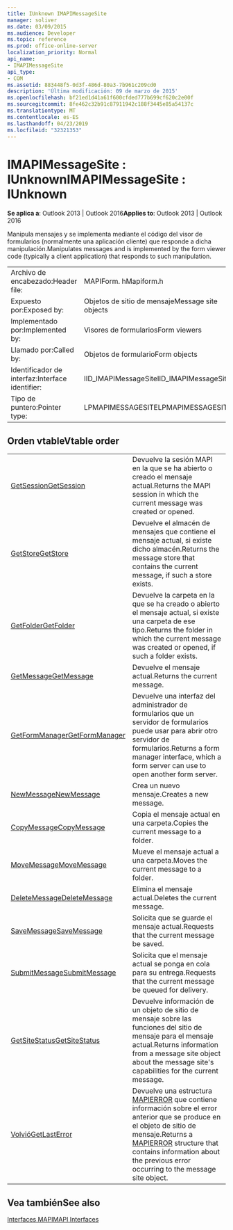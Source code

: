 ```yaml
---
title: IUnknown IMAPIMessageSite
manager: soliver
ms.date: 03/09/2015
ms.audience: Developer
ms.topic: reference
ms.prod: office-online-server
localization_priority: Normal
api_name:
- IMAPIMessageSite
api_type:
- COM
ms.assetid: 883448f5-0d3f-486d-80a3-7b961c209cd0
description: 'Última modificación: 09 de marzo de 2015'
ms.openlocfilehash: bf21ed1d41a61f600cfded777b699cf620c2e00f
ms.sourcegitcommit: 8fe462c32b91c87911942c188f3445e85a54137c
ms.translationtype: MT
ms.contentlocale: es-ES
ms.lasthandoff: 04/23/2019
ms.locfileid: "32321353"
---
```

# <a name="imapimessagesite--iunknown"></a><span data-ttu-id="d9a92-103">IMAPIMessageSite : IUnknown</span><span class="sxs-lookup"><span data-stu-id="d9a92-103">IMAPIMessageSite : IUnknown</span></span>

  
  
<span data-ttu-id="d9a92-104">**Se aplica a**: Outlook 2013 | Outlook 2016</span><span class="sxs-lookup"><span data-stu-id="d9a92-104">**Applies to**: Outlook 2013 | Outlook 2016</span></span> 
  
<span data-ttu-id="d9a92-105">Manipula mensajes y se implementa mediante el código del visor de formularios (normalmente una aplicación cliente) que responde a dicha manipulación.</span><span class="sxs-lookup"><span data-stu-id="d9a92-105">Manipulates messages and is implemented by the form viewer code (typically a client application) that responds to such manipulation.</span></span>
  
|||
|:-----|:-----|
|<span data-ttu-id="d9a92-106">Archivo de encabezado:</span><span class="sxs-lookup"><span data-stu-id="d9a92-106">Header file:</span></span>  <br/> |<span data-ttu-id="d9a92-107">MAPIForm. h</span><span class="sxs-lookup"><span data-stu-id="d9a92-107">Mapiform.h</span></span>  <br/> |
|<span data-ttu-id="d9a92-108">Expuesto por:</span><span class="sxs-lookup"><span data-stu-id="d9a92-108">Exposed by:</span></span>  <br/> |<span data-ttu-id="d9a92-109">Objetos de sitio de mensaje</span><span class="sxs-lookup"><span data-stu-id="d9a92-109">Message site objects</span></span>  <br/> |
|<span data-ttu-id="d9a92-110">Implementado por:</span><span class="sxs-lookup"><span data-stu-id="d9a92-110">Implemented by:</span></span>  <br/> |<span data-ttu-id="d9a92-111">Visores de formularios</span><span class="sxs-lookup"><span data-stu-id="d9a92-111">Form viewers</span></span>  <br/> |
|<span data-ttu-id="d9a92-112">Llamado por:</span><span class="sxs-lookup"><span data-stu-id="d9a92-112">Called by:</span></span>  <br/> |<span data-ttu-id="d9a92-113">Objetos de formulario</span><span class="sxs-lookup"><span data-stu-id="d9a92-113">Form objects</span></span>  <br/> |
|<span data-ttu-id="d9a92-114">Identificador de interfaz:</span><span class="sxs-lookup"><span data-stu-id="d9a92-114">Interface identifier:</span></span>  <br/> |<span data-ttu-id="d9a92-115">IID_IMAPIMessageSite</span><span class="sxs-lookup"><span data-stu-id="d9a92-115">IID_IMAPIMessageSite</span></span>  <br/> |
|<span data-ttu-id="d9a92-116">Tipo de puntero:</span><span class="sxs-lookup"><span data-stu-id="d9a92-116">Pointer type:</span></span>  <br/> |<span data-ttu-id="d9a92-117">LPMAPIMESSAGESITE</span><span class="sxs-lookup"><span data-stu-id="d9a92-117">LPMAPIMESSAGESITE</span></span>  <br/> |
   
## <a name="vtable-order"></a><span data-ttu-id="d9a92-118">Orden vtable</span><span class="sxs-lookup"><span data-stu-id="d9a92-118">Vtable order</span></span>

|||
|:-----|:-----|
|[<span data-ttu-id="d9a92-119">GetSession</span><span class="sxs-lookup"><span data-stu-id="d9a92-119">GetSession</span></span>](imapimessagesite-getsession.md) <br/> |<span data-ttu-id="d9a92-120">Devuelve la sesión MAPI en la que se ha abierto o creado el mensaje actual.</span><span class="sxs-lookup"><span data-stu-id="d9a92-120">Returns the MAPI session in which the current message was created or opened.</span></span>  <br/> |
|[<span data-ttu-id="d9a92-121">GetStore</span><span class="sxs-lookup"><span data-stu-id="d9a92-121">GetStore</span></span>](imapimessagesite-getstore.md) <br/> |<span data-ttu-id="d9a92-122">Devuelve el almacén de mensajes que contiene el mensaje actual, si existe dicho almacén.</span><span class="sxs-lookup"><span data-stu-id="d9a92-122">Returns the message store that contains the current message, if such a store exists.</span></span>  <br/> |
|[<span data-ttu-id="d9a92-123">GetFolder</span><span class="sxs-lookup"><span data-stu-id="d9a92-123">GetFolder</span></span>](imapimessagesite-getfolder.md) <br/> |<span data-ttu-id="d9a92-124">Devuelve la carpeta en la que se ha creado o abierto el mensaje actual, si existe una carpeta de ese tipo.</span><span class="sxs-lookup"><span data-stu-id="d9a92-124">Returns the folder in which the current message was created or opened, if such a folder exists.</span></span>  <br/> |
|[<span data-ttu-id="d9a92-125">GetMessage</span><span class="sxs-lookup"><span data-stu-id="d9a92-125">GetMessage</span></span>](imapimessagesite-getmessage.md) <br/> |<span data-ttu-id="d9a92-126">Devuelve el mensaje actual.</span><span class="sxs-lookup"><span data-stu-id="d9a92-126">Returns the current message.</span></span>  <br/> |
|[<span data-ttu-id="d9a92-127">GetFormManager</span><span class="sxs-lookup"><span data-stu-id="d9a92-127">GetFormManager</span></span>](imapimessagesite-getformmanager.md) <br/> |<span data-ttu-id="d9a92-128">Devuelve una interfaz del administrador de formularios que un servidor de formularios puede usar para abrir otro servidor de formularios.</span><span class="sxs-lookup"><span data-stu-id="d9a92-128">Returns a form manager interface, which a form server can use to open another form server.</span></span>  <br/> |
|[<span data-ttu-id="d9a92-129">NewMessage</span><span class="sxs-lookup"><span data-stu-id="d9a92-129">NewMessage</span></span>](imapimessagesite-newmessage.md) <br/> |<span data-ttu-id="d9a92-130">Crea un nuevo mensaje.</span><span class="sxs-lookup"><span data-stu-id="d9a92-130">Creates a new message.</span></span>  <br/> |
|[<span data-ttu-id="d9a92-131">CopyMessage</span><span class="sxs-lookup"><span data-stu-id="d9a92-131">CopyMessage</span></span>](imapimessagesite-copymessage.md) <br/> |<span data-ttu-id="d9a92-132">Copia el mensaje actual en una carpeta.</span><span class="sxs-lookup"><span data-stu-id="d9a92-132">Copies the current message to a folder.</span></span>  <br/> |
|[<span data-ttu-id="d9a92-133">MoveMessage</span><span class="sxs-lookup"><span data-stu-id="d9a92-133">MoveMessage</span></span>](imapimessagesite-movemessage.md) <br/> |<span data-ttu-id="d9a92-134">Mueve el mensaje actual a una carpeta.</span><span class="sxs-lookup"><span data-stu-id="d9a92-134">Moves the current message to a folder.</span></span>  <br/> |
|[<span data-ttu-id="d9a92-135">DeleteMessage</span><span class="sxs-lookup"><span data-stu-id="d9a92-135">DeleteMessage</span></span>](imapimessagesite-deletemessage.md) <br/> |<span data-ttu-id="d9a92-136">Elimina el mensaje actual.</span><span class="sxs-lookup"><span data-stu-id="d9a92-136">Deletes the current message.</span></span>  <br/> |
|[<span data-ttu-id="d9a92-137">SaveMessage</span><span class="sxs-lookup"><span data-stu-id="d9a92-137">SaveMessage</span></span>](imapimessagesite-savemessage.md) <br/> |<span data-ttu-id="d9a92-138">Solicita que se guarde el mensaje actual.</span><span class="sxs-lookup"><span data-stu-id="d9a92-138">Requests that the current message be saved.</span></span>  <br/> |
|[<span data-ttu-id="d9a92-139">SubmitMessage</span><span class="sxs-lookup"><span data-stu-id="d9a92-139">SubmitMessage</span></span>](imapimessagesite-submitmessage.md) <br/> |<span data-ttu-id="d9a92-140">Solicita que el mensaje actual se ponga en cola para su entrega.</span><span class="sxs-lookup"><span data-stu-id="d9a92-140">Requests that the current message be queued for delivery.</span></span>  <br/> |
|[<span data-ttu-id="d9a92-141">GetSiteStatus</span><span class="sxs-lookup"><span data-stu-id="d9a92-141">GetSiteStatus</span></span>](imapimessagesite-getsitestatus.md) <br/> |<span data-ttu-id="d9a92-142">Devuelve información de un objeto de sitio de mensaje sobre las funciones del sitio de mensaje para el mensaje actual.</span><span class="sxs-lookup"><span data-stu-id="d9a92-142">Returns information from a message site object about the message site's capabilities for the current message.</span></span>  <br/> |
|[<span data-ttu-id="d9a92-143">Volvió</span><span class="sxs-lookup"><span data-stu-id="d9a92-143">GetLastError</span></span>](imapimessagesite-getlasterror.md) <br/> |<span data-ttu-id="d9a92-144">Devuelve una estructura [MAPIERROR](mapierror.md) que contiene información sobre el error anterior que se produce en el objeto de sitio de mensaje.</span><span class="sxs-lookup"><span data-stu-id="d9a92-144">Returns a [MAPIERROR](mapierror.md) structure that contains information about the previous error occurring to the message site object.</span></span>  <br/> |
   
## <a name="see-also"></a><span data-ttu-id="d9a92-145">Vea también</span><span class="sxs-lookup"><span data-stu-id="d9a92-145">See also</span></span>



[<span data-ttu-id="d9a92-146">Interfaces MAPI</span><span class="sxs-lookup"><span data-stu-id="d9a92-146">MAPI Interfaces</span></span>](mapi-interfaces.md)

